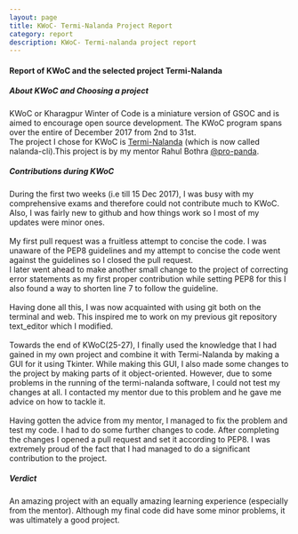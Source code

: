 ```yaml
---
layout: page
title: KWoC- Termi-Nalanda Project Report
category: report
description: KWoC- Termi-nalanda project report
---
```


#### Report of KWoC and the selected project Termi-Nalanda
##### About KWoC and Choosing a project
KWoC or Kharagpur Winter of Code is a miniature version of GSOC and is aimed to encourage open source development. The KWoC program spans over the entire of December 2017  from 2nd to 31st.<br>
The project I chose for KWoC is [Termi-Nalanda](https://github.com/Pro-Panda/nalanda-cli) (which is now called nalanda-cli).This project is by my mentor Rahul Bothra [@pro-panda](https://github.com/Pro-Panda).
##### Contributions during KWoC 
During the first two weeks (i.e till  15 Dec 2017), I was busy with my comprehensive exams and therefore could not contribute much to KWoC. Also, I was fairly new to github and how things work so I most of my updates were minor ones.<br><br>
My first pull request was a fruitless attempt to concise the code. I was unaware of the PEP8 guidelines and my attempt to concise the code went against the guidelines so I closed the pull request.<br>
I later went ahead to make another small change to the project of correcting error statements as my first proper contribution while setting PEP8 for this I also found a way to shorten line 7 to follow the guideline.<br><br>
Having done all this, I was now acquainted with using git both on the terminal and web. This inspired me to work on my previous git repository text_editor which I modified.<br><br>
Towards the end of KWoC(25-27), I finally used the knowledge that I had gained in my own project and combine it with Termi-Nalanda by making a GUI for it using Tkinter. While making this GUI, I also made some changes to the project by making parts of it object-oriented. However, due to some problems in the running of the termi-nalanda software, I could not test my changes at all. I contacted my mentor due to this problem and he gave me advice on how to tackle it.<br><br>
Having gotten the advice from my mentor, I managed to fix the problem and test my code. I had to do some further changes to code. After completing the changes I opened a pull request and set it according to PEP8. I was extremely proud of the fact that I had managed to do a significant contribution to the project.
##### Verdict
An amazing project with an equally amazing learning experience (especially from the mentor). Although my final code did have some minor problems, it was ultimately a good project.
